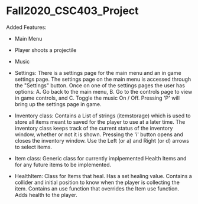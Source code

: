 # Fall2020_CSC403_Project

Added Features:

- Main Menu

- Player shoots a projectile

- Music

- Settings:
  	There is a settings page for the main menu and an in game settings page. The settings page on the main menu is accessed through the "Settings" button. Once on one
   	of the settings pages the user has options: A. Go back to the main menu, B. Go to the controls page to view in game controls, and C. Toggle the music On / Off.
  	Pressing 'P' will bring up the settings page in game. 

- Inventory class:
	Contains a List of strings (itemstorage) which is used to store all items meant to saved for the player to use at a later time.
  	The inventory class keeps track of the current status of the inventory window, whether or not it is shown.
	Pressing the 'i' button opens and closes the inventory window.
	Use the Left (or a) and Right (or d) arrows to select items.

 - Item class:
	Generic class for currently implpemented Health Items and for any future items to be implemented.
 
 - HealthItem:
	Class for Items that heal. Has a set healing value. Contains a collider and initial position to know when the player is collecting the item.
	Contains an use function that overrides the Item use function. Adds health to the player.
